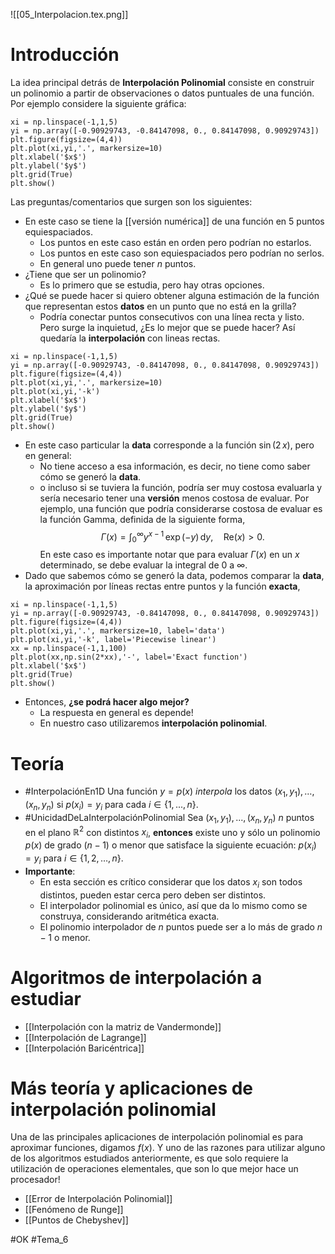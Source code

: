 ![[05_Interpolacion.tex.png]]
# Introducción
La idea principal detrás de **Interpolación Polinomial** consiste en construir un polinomio a partir de observaciones o datos puntuales de una función. Por ejemplo considere la siguiente gráfica:
```run-python
xi = np.linspace(-1,1,5)
yi = np.array([-0.90929743, -0.84147098, 0., 0.84147098, 0.90929743])
plt.figure(figsize=(4,4))
plt.plot(xi,yi,'.', markersize=10)
plt.xlabel('$x$')
plt.ylabel('$y$')
plt.grid(True)
plt.show()
```
Las preguntas/comentarios que surgen son los siguientes:
- En este caso se tiene la [[versión numérica]] de una función en 5 puntos equiespaciados.
	- Los puntos en este caso están en orden pero podrían no estarlos.
	- Los puntos en este caso son equiespaciados pero podrían no serlos.
	- En general uno puede tener $n$ puntos.
- ¿Tiene que ser un polinomio?
	- Es lo primero que se estudia, pero hay otras opciones.
- ¿Qué se puede hacer si quiero obtener alguna estimación de la función que representan estos **datos** en un punto que no está en la grilla?
	- Podría conectar puntos consecutivos con una línea recta y listo. Pero surge la inquietud, ¿Es lo mejor que se puede hacer? Así quedaría la **interpolación** con lineas rectas.
```run-python
xi = np.linspace(-1,1,5)
yi = np.array([-0.90929743, -0.84147098, 0., 0.84147098, 0.90929743])
plt.figure(figsize=(4,4))
plt.plot(xi,yi,'.', markersize=10)
plt.plot(xi,yi,'-k')
plt.xlabel('$x$')
plt.ylabel('$y$')
plt.grid(True)
plt.show()
```
- En este caso particular la **data** corresponde a la función $\sin(2\,x)$, pero en general: 
	- No tiene acceso a esa información, es decir, no tiene como saber cómo se generó la **data**.
	- o incluso si se tuviera la función, podría ser muy costosa evaluarla y sería necesario tener una **versión** menos costosa de evaluar. Por ejemplo, una función que podría considerarse costosa de evaluar es la función Gamma, definida de la siguiente forma, $$\Gamma(x)=\displaystyle\int_0^\infty y^{x-1}\,\exp(-y)\,\mathrm{d}y, \quad \mathrm{Re}(x)>0.$$ En este caso es importante notar que para evaluar $\Gamma(x)$ en un $x$ determinado, se debe evaluar la integral de $0$ a $\infty$.
- Dado que sabemos cómo se generó la data, podemos comparar la **data**, la aproximación por líneas rectas entre puntos y la función **exacta**,
```run-python
xi = np.linspace(-1,1,5)
yi = np.array([-0.90929743, -0.84147098, 0., 0.84147098, 0.90929743])
plt.figure(figsize=(4,4))
plt.plot(xi,yi,'.', markersize=10, label='data')
plt.plot(xi,yi,'-k', label='Piecewise linear')
xx = np.linspace(-1,1,100)
plt.plot(xx,np.sin(2*xx),'-', label='Exact function')
plt.xlabel('$x$')
plt.grid(True)
plt.show()
```
- Entonces, **¿se podrá hacer algo mejor?**
	- La respuesta en general es depende!
	- En nuestro caso utilizaremos **interpolación polinomial**.

# Teoría
- #InterpolaciónEn1D Una función $y=p(x)$ _interpola_ los datos $(x_{1},y_{1}),\dots,(x_{n},y_{n})$ si $p(x_{i})=y_{i}$ para cada $i\in\{1,...,n\}$.
- #UnicidadDeLaInterpolaciónPolinomial Sea $(x_{1},y_{1}),...,(x_n,y_n)$ $n$ puntos en el plano $\mathbb{R}^2$ con distintos $x_i$, **entonces** existe uno y sólo un polinomio $p(x)$ de grado $(n-1)$ o menor que satisface la siguiente ecuación: $p(x_{i}) = y_{i}$ para $i\in\{1,2,\dots,n\}$.
- **Importante**: 
	- En esta sección es crítico considerar que los datos $x_i$ son todos distintos, pueden estar cerca pero deben ser distintos.
	- El interpolador polinomial es único, así que da lo mismo como se construya, considerando aritmética exacta.
	- El polinomio interpolador de $n$ puntos puede ser a lo más de grado $n-1$ o menor.
# Algoritmos de interpolación a estudiar

- [[Interpolación con la matriz de Vandermonde]]
- [[Interpolación de Lagrange]]
- [[Interpolación Baricéntrica]]

# Más teoría y aplicaciones de interpolación polinomial

Una de las principales aplicaciones de interpolación polinomial es para aproximar funciones, digamos $f(x)$. Y uno de las razones para utilizar alguno de los algoritmos estudiados anteriormente, es que solo requiere la utilización de operaciones elementales, que son lo que mejor hace un procesador!

- [[Error de Interpolación Polinomial]]
- [[Fenómeno de Runge]]
- [[Puntos de Chebyshev]]

#OK 
#Tema_6